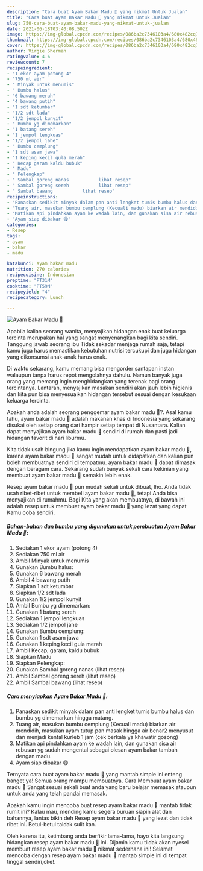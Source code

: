 ```yaml
---
description: "Cara buat Ayam Bakar Madu 🍯 yang nikmat Untuk Jualan"
title: "Cara buat Ayam Bakar Madu 🍯 yang nikmat Untuk Jualan"
slug: 750-cara-buat-ayam-bakar-madu-yang-nikmat-untuk-jualan
date: 2021-06-18T03:40:08.502Z
image: https://img-global.cpcdn.com/recipes/086ba2c7346103a4/680x482cq70/ayam-bakar-madu-🍯-foto-resep-utama.jpg
thumbnail: https://img-global.cpcdn.com/recipes/086ba2c7346103a4/680x482cq70/ayam-bakar-madu-🍯-foto-resep-utama.jpg
cover: https://img-global.cpcdn.com/recipes/086ba2c7346103a4/680x482cq70/ayam-bakar-madu-🍯-foto-resep-utama.jpg
author: Virgie Sherman
ratingvalue: 4.6
reviewcount: 7
recipeingredient:
- "1 ekor ayam potong 4"
- "750 ml air"
- " Minyak untuk menumis"
- " Bumbu halus"
- "6 bawang merah"
- "4 bawang putih"
- "1 sdt ketumbar"
- "1/2 sdt lada"
- "1/2 jempol kunyit"
- " Bumbu yg dimemarkan"
- "1 batang sereh"
- "1 jempol lengkuas"
- "1/2 jempol jahe"
- " Bumbu cemplung"
- "1 sdt asam jawa"
- "1 keping kecil gula merah"
- " Kecap garam kaldu bubuk"
- " Madu"
- " Pelengkap"
- " Sambal goreng nanas           lihat resep"
- " Sambal goreng sereh           lihat resep"
- " Sambal bawang           lihat resep"
recipeinstructions:
- "Panaskan sedikit minyak dalam pan anti lengket tumis bumbu halus dan bumbu yg dimemarkan hingga matang."
- "Tuang air, masukan bumbu cemplung (Kecuali madu) biarkan air mendidih, masukan ayam tutup pan masak hingga air benar2 menyusut dan menjadi kental kurleb 1 jam (cek berkala ya khawatir gosong)"
- "Matikan api pindahkan ayam ke wadah lain, dan gunakan sisa air rebusan yg sudah mengental sebagai olesan ayam bakar tambah dengan madu."
- "Ayam siap dibakar 😋"
categories:
- Resep
tags:
- ayam
- bakar
- madu

katakunci: ayam bakar madu 
nutrition: 270 calories
recipecuisine: Indonesian
preptime: "PT31M"
cooktime: "PT59M"
recipeyield: "4"
recipecategory: Lunch

---
```



![Ayam Bakar Madu 🍯](https://img-global.cpcdn.com/recipes/086ba2c7346103a4/680x482cq70/ayam-bakar-madu-🍯-foto-resep-utama.jpg)

Apabila kalian seorang wanita, menyajikan hidangan enak buat keluarga tercinta merupakan hal yang sangat menyenangkan bagi kita sendiri. Tanggung jawab seorang ibu Tidak sekadar menjaga rumah saja, tetapi kamu juga harus memastikan kebutuhan nutrisi tercukupi dan juga hidangan yang dikonsumsi anak-anak harus enak.

Di waktu  sekarang, kamu memang bisa mengorder santapan instan walaupun tanpa harus repot mengolahnya dahulu. Namun banyak juga orang yang memang ingin menghidangkan yang terenak bagi orang tercintanya. Lantaran, menyajikan masakan sendiri akan jauh lebih higienis dan kita pun bisa menyesuaikan hidangan tersebut sesuai dengan kesukaan keluarga tercinta. 



Apakah anda adalah seorang penggemar ayam bakar madu 🍯?. Asal kamu tahu, ayam bakar madu 🍯 adalah makanan khas di Indonesia yang sekarang disukai oleh setiap orang dari hampir setiap tempat di Nusantara. Kalian dapat menyajikan ayam bakar madu 🍯 sendiri di rumah dan pasti jadi hidangan favorit di hari liburmu.

Kita tidak usah bingung jika kamu ingin mendapatkan ayam bakar madu 🍯, karena ayam bakar madu 🍯 sangat mudah untuk didapatkan dan kalian pun boleh membuatnya sendiri di tempatmu. ayam bakar madu 🍯 dapat dimasak dengan beragam cara. Sekarang sudah banyak sekali cara kekinian yang membuat ayam bakar madu 🍯 semakin lebih enak.

Resep ayam bakar madu 🍯 pun mudah sekali untuk dibuat, lho. Anda tidak usah ribet-ribet untuk membeli ayam bakar madu 🍯, tetapi Anda bisa menyajikan di rumahmu. Bagi Kita yang akan membuatnya, di bawah ini adalah resep untuk membuat ayam bakar madu 🍯 yang lezat yang dapat Kamu coba sendiri.

<!--inarticleads1-->

##### Bahan-bahan dan bumbu yang digunakan untuk pembuatan Ayam Bakar Madu 🍯:

1. Sediakan 1 ekor ayam (potong 4)
1. Sediakan 750 ml air
1. Ambil  Minyak untuk menumis
1. Gunakan  Bumbu halus:
1. Gunakan 6 bawang merah
1. Ambil 4 bawang putih
1. Siapkan 1 sdt ketumbar
1. Siapkan 1/2 sdt lada
1. Gunakan 1/2 jempol kunyit
1. Ambil  Bumbu yg dimemarkan:
1. Gunakan 1 batang sereh
1. Sediakan 1 jempol lengkuas
1. Sediakan 1/2 jempol jahe
1. Gunakan  Bumbu cemplung:
1. Gunakan 1 sdt asam jawa
1. Gunakan 1 keping kecil gula merah
1. Ambil  Kecap, garam, kaldu bubuk
1. Siapkan  Madu
1. Siapkan  Pelengkap:
1. Gunakan  Sambal goreng nanas           (lihat resep)
1. Ambil  Sambal goreng sereh           (lihat resep)
1. Ambil  Sambal bawang           (lihat resep)




<!--inarticleads2-->

##### Cara menyiapkan Ayam Bakar Madu 🍯:

1. Panaskan sedikit minyak dalam pan anti lengket tumis bumbu halus dan bumbu yg dimemarkan hingga matang.
1. Tuang air, masukan bumbu cemplung (Kecuali madu) biarkan air mendidih, masukan ayam tutup pan masak hingga air benar2 menyusut dan menjadi kental kurleb 1 jam (cek berkala ya khawatir gosong)
1. Matikan api pindahkan ayam ke wadah lain, dan gunakan sisa air rebusan yg sudah mengental sebagai olesan ayam bakar tambah dengan madu.
1. Ayam siap dibakar 😋




Ternyata cara buat ayam bakar madu 🍯 yang mantab simple ini enteng banget ya! Semua orang mampu membuatnya. Cara Membuat ayam bakar madu 🍯 Sangat sesuai sekali buat anda yang baru belajar memasak ataupun untuk anda yang telah pandai memasak.

Apakah kamu ingin mencoba buat resep ayam bakar madu 🍯 mantab tidak rumit ini? Kalau mau, mending kamu segera buruan siapin alat dan bahannya, lantas bikin deh Resep ayam bakar madu 🍯 yang lezat dan tidak ribet ini. Betul-betul taidak sulit kan. 

Oleh karena itu, ketimbang anda berfikir lama-lama, hayo kita langsung hidangkan resep ayam bakar madu 🍯 ini. Dijamin kamu tiidak akan nyesel membuat resep ayam bakar madu 🍯 nikmat sederhana ini! Selamat mencoba dengan resep ayam bakar madu 🍯 mantab simple ini di tempat tinggal sendiri,oke!.

